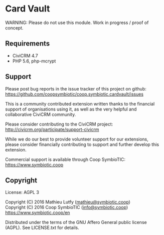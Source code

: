 Card Vault
==========

WARNING: Please do not use this module. Work in progress / proof of concept.

Requirements
------------

- CiviCRM 4.7
- PHP 5.6, php-mcrypt

Support
-------

Please post bug reports in the issue tracker of this project on github:  
https://github.com/coopsymbiotic/coop.symbiotic.cardvault/issues

This is a community contributed extension written thanks to the financial
support of organisations using it, as well as the very helpful and collaborative
CiviCRM community.

Please consider contributing to the CiviCRM project:  
http://civicrm.org/participate/support-civicrm

While we do our best to provide volunteer support for our extensions, please
consider financially contributing to support and further develop this extension.

Commercial support is available through Coop SymbioTIC:  
https://www.symbiotic.coop

Copyright
---------

License: AGPL 3

Copyright (C) 2016 Mathieu Lutfy (mathieu@symbiotic.coop)  
Copyright (C) 2016 Coop SymbioTIC (info@symbiotic.coop)  
https://www.symbiotic.coop/en

Distributed under the terms of the GNU Affero General public license (AGPL).
See LICENSE.txt for details.
